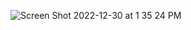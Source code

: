 

![Screen Shot 2022-12-30 at 1 35 24 PM](https://user-images.githubusercontent.com/120288816/210102136-352a587e-17f1-40d6-868e-e2cb93013c84.png)